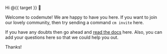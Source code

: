 Hi @{{ target }} :tada:

Welcome to codemute! We are happy to have you here. If you want to join our lovely community, then try sending a command `cm invite` here.

If you have any doubts then go ahead and [read the docs](https://github.com/docs) here. Also, you can add your questions here so that we could help you out.

Thanks!
